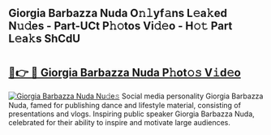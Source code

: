 ## Giorgia Barbazza Nuda O𝚗𝚕yf𝚊ns L𝚎a𝚔ed N𝚞𝚍es - Part-UCt P𝚑𝚘tos Vi𝚍𝚎o - H𝚘𝚝 Part L𝚎a𝚔s ShCdU

# <h2><a href="http://kfb75t.oniu.top/?m=Giorgia+Barbazza+Nuda">🔗👉 🔴 Giorgia Barbazza Nuda P𝚑ot𝚘𝚜 V𝚒d𝚎o</a></h2>

[![Giorgia Barbazza Nuda Nu𝚍e𝚜](https://i.imgur.com/0qMVB7G.gif)](http://kfb75t.oniu.top/?m=Giorgia+Barbazza+Nuda)
Social media personality Giorgia Barbazza Nuda, famed for publishing dance and lifestyle material, consisting of presentations and vlogs. Inspiring public speaker Giorgia Barbazza Nuda, celebrated for their ability to inspire and motivate large audiences.  
